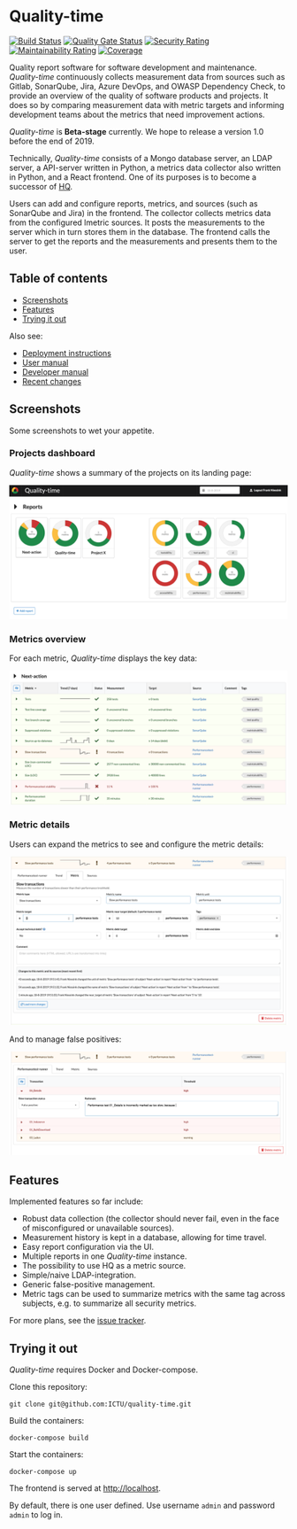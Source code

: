 # Quality-time

[![Build Status](https://travis-ci.org/ICTU/quality-time.svg?branch=master)](https://travis-ci.org/ICTU/quality-time)
[![Quality Gate Status](https://sonarcloud.io/api/project_badges/measure?project=nl.ictu%3Aquality-time&metric=alert_status)](https://sonarcloud.io/dashboard?id=nl.ictu%3Aquality-time)
[![Security Rating](https://sonarcloud.io/api/project_badges/measure?project=nl.ictu%3Aquality-time&metric=security_rating)](https://sonarcloud.io/dashboard?id=nl.ictu%3Aquality-time)
[![Maintainability Rating](https://sonarcloud.io/api/project_badges/measure?project=nl.ictu%3Aquality-time&metric=sqale_rating)](https://sonarcloud.io/dashboard?id=nl.ictu%3Aquality-time)
[![Coverage](https://sonarcloud.io/api/project_badges/measure?project=nl.ictu%3Aquality-time&metric=coverage)](https://sonarcloud.io/dashboard?id=nl.ictu%3Aquality-time)

Quality report software for software development and maintenance. *Quality-time* continuously collects measurement data from sources such as Gitlab, SonarQube, Jira, Azure DevOps, and OWASP Dependency Check, to provide an overview of the quality of software products and projects. It does so by comparing measurement data with metric targets and informing development teams about the metrics that need improvement actions.

*Quality-time* is **Beta-stage** currently. We hope to release a version 1.0 before the end of 2019.

Technically, *Quality-time* consists of a Mongo database server, an LDAP server, a API-server written in Python, a metrics data collector also written in Python, and a React frontend. One of its purposes is to become a successor of [HQ](https://github.com/ICTU/quality-report).

Users can add and configure reports, metrics, and sources (such as SonarQube and Jira) in the frontend. The collector collects metrics data from the configured lmetric sources. It posts the measurements to the server which in turn stores them in the database. The frontend calls the server to get the reports and the measurements and presents them to the user.

## Table of contents

- [Screenshots](#screenshots)
- [Features](#features)
- [Trying it out](#trying-it-out)

Also see:

- [Deployment instructions](docs/DEPLOY.md)
- [User manual](docs/USAGE.md)
- [Developer manual](docs/DEVELOP.md)
- [Recent changes](docs/CHANGELOG.md)

## Screenshots

Some screenshots to wet your appetite.

### Projects dashboard

*Quality-time* shows a summary of the projects on its landing page:

![Screenshot](docs/screenshots/projects_dashboard.png)

### Metrics overview

For each metric, *Quality-time* displays the key data:

![Screenshot](docs/screenshots/metrics.png)

### Metric details

Users can expand the metrics to see and configure the metric details:

![Screenshot](docs/screenshots/metric_details.png)

And to manage false positives:

![Screenshot](docs/screenshots/metric_entities.png)

## Features

Implemented features so far include:

- Robust data collection (the collector should never fail, even in the face of misconfigured or unavailable sources).
- Measurement history is kept in a database, allowing for time travel.
- Easy report configuration via the UI.
- Multiple reports in one *Quality-time* instance.
- The possibility to use HQ as a metric source.
- Simple/naive LDAP-integration.
- Generic false-positive management.
- Metric tags can be used to summarize metrics with the same tag across subjects, e.g. to summarize all security metrics.

For more plans, see the [issue tracker](https://github.com/ICTU/quality-time/issues).

## Trying it out

*Quality-time* requires Docker and Docker-compose.

Clone this repository:

```console
git clone git@github.com:ICTU/quality-time.git
```

Build the containers:

```console
docker-compose build
```

Start the containers:

```console
docker-compose up
```

The frontend is served at [http://localhost](http://localhost).

By default, there is one user defined. Use username `admin` and password `admin` to log in.
